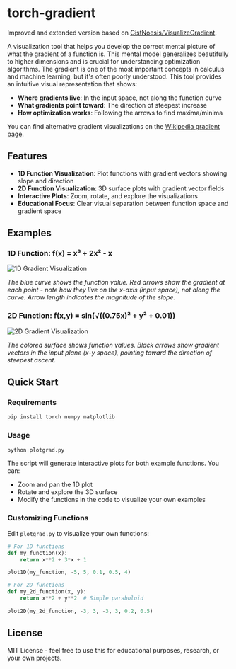 # torch-gradient

Improved and extended version based on [GistNoesis/VisualizeGradient](https://github.com/GistNoesis/VisualizeGradient).

A visualization tool that helps you develop the correct mental picture of what the gradient of a function is. This mental model generalizes beautifully to higher dimensions and is crucial for understanding optimization algorithms. The gradient is one of the most important concepts in calculus and machine learning, but it's often poorly understood. This tool provides an intuitive visual representation that shows:

- **Where gradients live**: In the input space, not along the function curve
- **What gradients point toward**: The direction of steepest increase
- **How optimization works**: Following the arrows to find maxima/minima

You can find alternative gradient visualizations on the [Wikipedia gradient page](https://en.wikipedia.org/wiki/Gradient).

## Features

- **1D Function Visualization**: Plot functions with gradient vectors showing slope and direction
- **2D Function Visualization**: 3D surface plots with gradient vector fields
- **Interactive Plots**: Zoom, rotate, and explore the visualizations
- **Educational Focus**: Clear visual separation between function space and gradient space

## Examples

### 1D Function: f(x) = x³ + 2x² - x

![1D Gradient Visualization](path/to/1d_example.png)

*The blue curve shows the function value. Red arrows show the gradient at each point - note how they live on the x-axis (input space), not along the curve. Arrow length indicates the magnitude of the slope.*

### 2D Function: f(x,y) = sin(√((0.75x)² + y² + 0.01))

![2D Gradient Visualization](path/to/2d_example.png)

*The colored surface shows function values. Black arrows show gradient vectors in the input plane (x-y space), pointing toward the direction of steepest ascent.*

## Quick Start

### Requirements
```bash
pip install torch numpy matplotlib
```

### Usage
```bash
python plotgrad.py
```

The script will generate interactive plots for both example functions. You can:
- Zoom and pan the 1D plot
- Rotate and explore the 3D surface
- Modify the functions in the code to visualize your own examples

### Customizing Functions

Edit `plotgrad.py` to visualize your own functions:

```python
# For 1D functions
def my_function(x):
    return x**2 + 3*x + 1

plot1D(my_function, -5, 5, 0.1, 0.5, 4)

# For 2D functions  
def my_2d_function(x, y):
    return x**2 + y**2  # Simple paraboloid

plot2D(my_2d_function, -3, 3, -3, 3, 0.2, 0.5)
```

## License

MIT License - feel free to use this for educational purposes, research, or your own projects.

